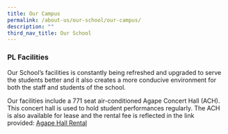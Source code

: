 ```yaml
---
title: Our Campus
permalink: /about-us/our-school/our-campus/
description: ""
third_nav_title: Our School
---
```

### PL Facilities

Our School’s facilities is constantly being refreshed and upgraded to serve the students better and it also creates a more conducive environment for both the staff and students of the school.  
  
Our facilities include a 771 seat air-conditioned Agape Concert Hall (ACH). This concert hall is used to hold student performances regularly. The ACH is also available for lease and the rental fee is reflected in the link provided: [Agape Hall Rental](https://plmgss.moe.edu.sg/partners/agape-concert-hall)